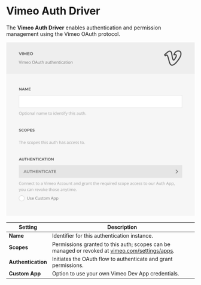 # Vimeo Auth Driver

The **Vimeo Auth Driver** enables authentication and permission management using the Vimeo OAuth protocol.

![Vimeo Auth Driver](../assets/driver-vimeo.webp)

| Setting            | Description                                                                                                                       |
| ------------------ | --------------------------------------------------------------------------------------------------------------------------------- |
| **Name**           | Identifier for this authentication instance.                                                                                      |
| **Scopes**         | Permissions granted to this auth; scopes can be managed or revoked at [vimeo.com/settings/apps](https://vimeo.com/settings/apps). |
| **Authentication** | Initiates the OAuth flow to authenticate and grant permissions.                                                                   |
| **Custom App**     | Option to use your own Vimeo Dev App credentials.                                                                                 |
